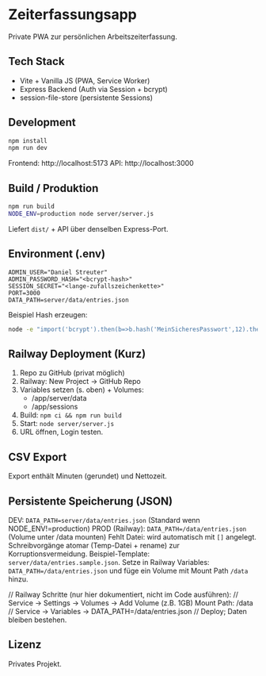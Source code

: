 # Zeiterfassungsapp

Private PWA zur persönlichen Arbeitszeiterfassung.

## Tech Stack
- Vite + Vanilla JS (PWA, Service Worker)
- Express Backend (Auth via Session + bcrypt)
- session-file-store (persistente Sessions)

## Development
```bash
npm install
npm run dev
```
Frontend: http://localhost:5173  API: http://localhost:3000

## Build / Produktion
```bash
npm run build
NODE_ENV=production node server/server.js
```
Liefert `dist/` + API über denselben Express-Port.

## Environment (.env)
```
ADMIN_USER="Daniel Streuter"
ADMIN_PASSWORD_HASH="<bcrypt-hash>"
SESSION_SECRET="<lange-zufallszeichenkette>"
PORT=3000
DATA_PATH=server/data/entries.json
```
Beispiel Hash erzeugen:
```bash
node -e "import('bcrypt').then(b=>b.hash('MeinSicheresPasswort',12).then(h=>console.log(h)))"
```

## Railway Deployment (Kurz)
1. Repo zu GitHub (privat möglich)
2. Railway: New Project → GitHub Repo
3. Variables setzen (s. oben) + Volumes:
   - /app/server/data
   - /app/sessions
4. Build: `npm ci && npm run build`
5. Start: `node server/server.js`
6. URL öffnen, Login testen.

## CSV Export
Export enthält Minuten (gerundet) und Nettozeit.

## Persistente Speicherung (JSON)
DEV: `DATA_PATH=server/data/entries.json` (Standard wenn NODE_ENV!=production)
PROD (Railway): `DATA_PATH=/data/entries.json` (Volume unter /data mounten)
Fehlt Datei: wird automatisch mit `[]` angelegt. Schreibvorgänge atomar (Temp-Datei + rename) zur Korruptionsvermeidung. Beispiel-Template: `server/data/entries.sample.json`.
Setze in Railway Variables: `DATA_PATH=/data/entries.json` und füge ein Volume mit Mount Path `/data` hinzu.

// Railway Schritte (nur hier dokumentiert, nicht im Code ausführen):
// Service → Settings → Volumes → Add Volume (z.B. 1GB) Mount Path: /data
// Service → Variables → DATA_PATH=/data/entries.json
// Deploy; Daten bleiben bestehen.

## Lizenz
Privates Projekt.

